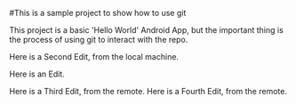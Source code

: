 #This is a sample project to show how to use git

This project is a basic 'Hello World' Android App, but the 
important thing is the process of using git to interact with the repo.

Here is a Second Edit, from the local machine.


Here is an Edit.

Here is a Third Edit, from the remote. Here is a Fourth Edit, from the remote.
